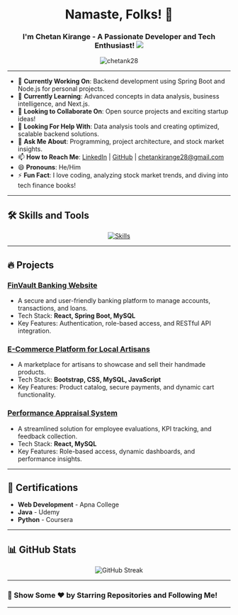 
<h1 align="center">Namaste, Folks! 🙏</h1>
<h3 align="center">I'm Chetan Kirange - A Passionate Developer and Tech Enthusiast! <img src="https://user-images.githubusercontent.com/73097560/115834477-dbab4500-a447-11eb-908a-139a6edaec5c.gif"></h3>

<p align="center"> <img src="https://komarev.com/ghpvc/?username=chetank28&label=Profile%20views&color=0e75b6&style=flat" alt="chetank28" /> </p>

---

- 🔭 **Currently Working On**: Backend development using Spring Boot and Node.js for personal projects.  
- 🌱 **Currently Learning**: Advanced concepts in data analysis, business intelligence, and Next.js.  
- 👯 **Looking to Collaborate On**: Open source projects and exciting startup ideas!  
- 🤔 **Looking For Help With**: Data analysis tools and creating optimized, scalable backend solutions.  
- 💬 **Ask Me About**: Programming, project architecture, and stock market insights.  
- 📫 **How to Reach Me**: [LinkedIn](https://linkedin.com/in/chetankirange28) | [GitHub](https://github.com/chetanK28) | chetankirange28@gmail.com  
- 😄 **Pronouns**: He/Him  
- ⚡ **Fun Fact**: I love coding, analyzing stock market trends, and diving into tech finance books!  

---

## 🛠️ Skills and Tools

<p align="center">
  <a href="https://skillicons.dev">
    <img src="https://skillicons.dev/icons?i=java,python,js,html,css,react,spring,nodejs,mysql,git,github,linux,vscode,bootstrap,tailwind" alt="Skills" />
  </a>
</p>

---

## 🔥 Projects

### [FinVault Banking Website](https://github.com/chetanK28/FinVault)
- A secure and user-friendly banking platform to manage accounts, transactions, and loans.
- Tech Stack: **React, Spring Boot, MySQL**
- Key Features: Authentication, role-based access, and RESTful API integration.

### [E-Commerce Platform for Local Artisans](https://github.com/chetanK28/ArtisanShop)
- A marketplace for artisans to showcase and sell their handmade products.
- Tech Stack: **Bootstrap, CSS, MySQL, JavaScript**
- Key Features: Product catalog, secure payments, and dynamic cart functionality.

### [Performance Appraisal System](https://github.com/chetanK28/PerformanceAppraisal)
- A streamlined solution for employee evaluations, KPI tracking, and feedback collection.
- Tech Stack: **React, MySQL**
- Key Features: Role-based access, dynamic dashboards, and performance insights.

---

## 📜 Certifications

- **Web Development** - Apna College  
- **Java** - Udemy  
- **Python** - Coursera  

---

## 📊 GitHub Stats

<p align="center">
  <img src="https://github-readme-streak-stats.herokuapp.com/?user=chetanK28&theme=algolia" alt="GitHub Streak" />
</p>

---

### 🙌 Show Some ❤️ by Starring Repositories and Following Me!

---

